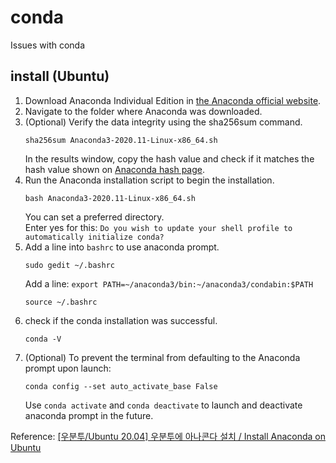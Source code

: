 # conda
Issues with conda

## install (Ubuntu)
1. Download Anaconda Individual Edition in [the Anaconda official website](www.anaconda.com/products/individual).
2. Navigate to the folder where Anaconda was downloaded.
3. (Optional) Verify the data integrity using the sha256sum command.
    ```
    sha256sum Anaconda3-2020.11-Linux-x86_64.sh
    ```
    In the results window, copy the hash value and check if it matches the hash value shown on [Anaconda hash page](https://docs.anaconda.com/anaconda/hashes/).
4. Run the Anaconda installation script to begin the installation.
    ```
    bash Anaconda3-2020.11-Linux-x86_64.sh
    ```
    You can set a preferred directory.   
    Enter yes for this: `Do you wish to update your shell profile to automatically initialize conda?`
5. Add a line into `bashrc` to use anaconda prompt.
    ```
    sudo gedit ~/.bashrc
    ```
    Add a line: `export PATH=~/anaconda3/bin:~/anaconda3/condabin:$PATH`
    ```
    source ~/.bashrc
    ```
6. check if the conda installation was successful.
    ```
    conda -V
    ```
7. (Optional) To prevent the terminal from defaulting to the Anaconda prompt upon launch:
    ```
    conda config --set auto_activate_base False
    ```
    Use `conda activate` and `conda deactivate` to launch and deactivate anaconda prompt in the future.

Reference: [[우분투/Ubuntu 20.04] 우분투에 아나콘다 설치 / Install Anaconda on Ubuntu](https://ieworld.tistory.com/12)    

